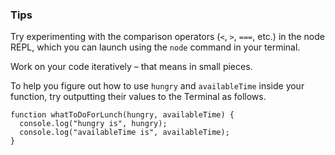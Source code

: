### Tips

Try experimenting with the comparison operators (`<`, `>`, `===`, etc.) in the node REPL, which you can launch using the `node` command in your terminal.

Work on your code iteratively – that means in small pieces.

To help you figure out how to use `hungry` and `availableTime` inside your function, try outputting their values to the Terminal as follows.

```
function whatToDoForLunch(hungry, availableTime) {
  console.log("hungry is", hungry);
  console.log("availableTime is", availableTime);
}
```